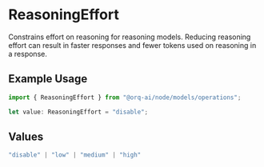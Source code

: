# ReasoningEffort

Constrains effort on reasoning for reasoning models. Reducing reasoning effort can result in faster responses and fewer tokens used on reasoning in a response.

## Example Usage

```typescript
import { ReasoningEffort } from "@orq-ai/node/models/operations";

let value: ReasoningEffort = "disable";
```

## Values

```typescript
"disable" | "low" | "medium" | "high"
```